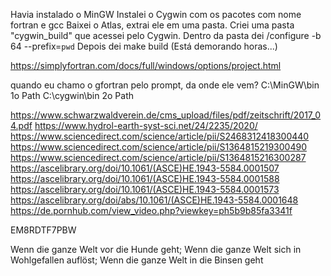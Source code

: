 Havia instalado o MinGW
Instalei o Cygwin com os pacotes com nome fortran e gcc
Baixei o Atlas, extrai ele em uma pasta.
Criei uma pasta "cygwin_build" que acessei pelo Cygwin.
Dentro da pasta dei /configure -b 64 --prefix=`pwd`
Depois dei make build (Está demorando horas...)

https://simplyfortran.com/docs/full/windows/options/project.html


quando eu chamo o gfortran pelo prompt, da onde ele vem?
C:\MinGW\bin	1o Path
C:\cygwin\bin	2o Path

https://www.schwarzwaldverein.de/cms_upload/files/pdf/zeitschrift/2017_04.pdf
https://www.hydrol-earth-syst-sci.net/24/2235/2020/
https://www.sciencedirect.com/science/article/pii/S2468312418300440
https://www.sciencedirect.com/science/article/pii/S1364815219300490
https://www.sciencedirect.com/science/article/pii/S1364815216300287
https://ascelibrary.org/doi/10.1061/(ASCE)HE.1943-5584.0001507
https://ascelibrary.org/doi/10.1061/(ASCE)HE.1943-5584.0001588
https://ascelibrary.org/doi/10.1061/(ASCE)HE.1943-5584.0001573
https://ascelibrary.org/doi/abs/10.1061/(ASCE)HE.1943-5584.0001648
https://de.pornhub.com/view_video.php?viewkey=ph5b9b85fa3341f

EM8RDTF7PBW

Wenn die ganze Welt vor die Hunde geht;
Wenn die ganze Welt sich in Wohlgefallen auflöst;
Wenn die ganze Welt in die Binsen geht